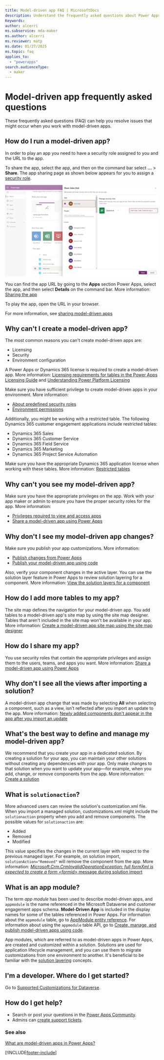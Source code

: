 ```yaml
---
title: Model-driven app FAQ | MicrosoftDocs
description: Understand the frequently asked questions about Power Apps model-driven apps
Keywords: 
author: alcerri
ms.subservice: mda-maker
ms.author: alcerri
ms.reviewer: matp
ms.date: 01/27/2025
ms.topic: faq
applies_to: 
  - "powerapps"
search.audienceType: 
  - maker
---
```

# Model-driven app frequently asked questions

These frequently asked questions (FAQ) can help you resolve issues that might occur when you work with model-driven apps.

## How do I run a model-driven app?

In order to play an app you need to have a security role assigned to you and the URL to the app.

To share the app, select the app, and then on the command bar select **...** > **Share**. The app sharing page as shown below appears for you to assign a [security role](../model-driven-apps/model-driven-app-glossary.md#security-role).

!["Sharing a model driven app"](media/share-model-driven-app/share-app.png "Sharing a model driven app")

You can find the app URL by going to the **Apps** section Power Apps, select the app, and then select **Details** on the command bar. More information: [Sharing the app](app-building-steps.md#sharing-the-app)

To play the app, open the URL in your browser.

For more information, see [sharing model-driven apps](share-model-driven-app.md)

## Why can't I create a model-driven app?

The most common reasons you can't create model-driven apps are:

* Licensing
* Security
* Environment configuration

A Power Apps or Dynamics 365 license is required to create a model-driven app. More information: [Licensing requirements for tables in the Power Apps Licensing Guide](https://go.microsoft.com/fwlink/p/?linkid=2085130) and [Understanding Power Platform Licensing](/microsoft-365/community/powerplatformlicensingforcitizendeveloper)

Make sure you have sufficient privilege to create model-driven apps in your environment. More information:

* [About predefined security roles](share-model-driven-app.md#about-predefined-security-roles)
* [Environment permissions](/power-platform/admin/environments-overview#environment-permissions)

Additionally, you might be working with a restricted table. The following Dynamics 365 customer engagement applications include restricted tables:

* Dynamics 365 Sales
* Dynamics 365 Customer Service
* Dynamics 365 Field Service
* Dynamics 365 Marketing
* Dynamics 365 Project Service Automation

Make sure you have the appropriate Dynamics 365 application license when working with these tables. More information: [Restricted tables](../data-platform/data-platform-entity-licenses.md#restricted-tables)

## Why can't you see my model-driven app?

Make sure you have the appropriate privileges on the app. Work with your app maker or admin to ensure you have the proper security roles for the app.
More information:

* [Privileges required to view and access apps](app-visibility-privileges.md)
* [Share a model-driven app using Power Apps](share-model-driven-app.md)

## Why don't I see my model-driven app changes?

Make sure you publish your app customizations. More information:

* [Publish changes from Power Apps](../data-platform/create-solution.md#publish-changes)
* [Publish your model-driven app using code](../../developer/model-driven-apps/create-manage-model-driven-apps-using-code.md#publish-your-model-driven-app)

Also, verify your component changes in the active layer. You can use the solution layer feature in Power Apps to review solution layering for a component. More information: [View the solution layers for a component](../data-platform/solution-layers.md#view-the-solution-layers-for-a-component)

## How do I add more tables to my app?

The site map defines the navigation for your model-driven app. You add tables to a model-driven app's site map by using the site map designer. Tables that aren't included in the site map won't be available in your app. More information: [Create a model-driven app site map using the site map designer](create-site-map-app.md)

## How do I share my app?

You use security roles that contain the appropriate privileges and assign them to the users, teams, and apps you want. More information: [Share a model-driven app using Power Apps](share-model-driven-app.md)

## Why don't I see all the views after importing a solution?

A model-driven app change that was made by selecting **All** when selecting a component, such as a view, isn't reflected after you import an update to the app. More information: [Newly added components don't appear in the app after you import an update](/troubleshoot/power-platform/power-apps/manage-apps-and-solutions/newly-added-components-dont-appear)

## What's the best way to define and manage my model-driven app?

We recommend that you create your app in a dedicated solution. By creating a solution for your app, you can maintain your other solutions without creating any dependencies with your app. Only make changes to that solution when you want to update your app&mdash;for example, when you add, change, or remove components from the app. More information: [Create a solution](../data-platform/create-solution.md)

## What is `solutionaction`?

More advanced users can review the solution's customization.xml file. When you import a managed solution, customizations.xml might include the `solutionaction` property when you add and remove components. The possible values for `solutionaction` are:

* Added
* Removed
* Modified

This value specifies the changes in the current layer with respect to the previous managed layer. For example, on solution import, `solutionAction="Removed"` will remove the component from the app. More information: [*Microsoft.Crm.CrmInvalidOperationException: full formXml is expected to create a form &lt;formid&gt;* message during solution import](/troubleshoot/power-platform/power-apps/manage-apps-and-solutions/full-formxml-expected-to-create-form-error)

## What is an app module?

The term *app module* has been used to describe model-driven apps, and `appmodule` is the name referenced in the Microsoft Dataverse and customer engagement apps schema. **Model-Driven App** is included in the display names for some of the tables referenced in Power Apps. For information about the `appmodule` table, go to [AppModule entity reference](../../developer/data-platform/reference/entities/appmodule.md). For information about using the `appmodule` table API, go to [Create, manage, and publish model-driven apps using code](../../developer/model-driven-apps/create-manage-model-driven-apps-using-code.md).

App modules, which are referred to as model-driven apps in Power Apps, are created and customized within a solution. Solutions are used for application lifecycle management, and you can use them to migrate customizations from one environment to another. It's beneficial to be familiar with the [solution layering](/power-platform/alm/solution-layers-alm) concepts.

## I'm a developer. Where do I get started?

Go to [Supported Customizations for Dataverse](../../developer/data-platform/supported-customizations.md).

## How do I get help?

* Search or post your questions in the [Power Apps Community](https://powerusers.microsoft.com/t5/Power-Apps-Community/ct-p/PowerApps1).
* Admins can [create support tickets](https://admin.powerplatform.microsoft.com/support).

### See also

[What are model-driven apps in Power Apps?](model-driven-app-overview.md)

[!INCLUDE[footer-include](../../includes/footer-banner.md)]
